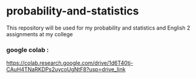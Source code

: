 # probability-and-statistics
This repository will be used for my probability and statistics and English 2 assignments at my college


### google colab :
https://colab.research.google.com/drive/1d6T40tj-CAuH4TNaRKDPs2uycoUgNtF8?usp=drive_link
